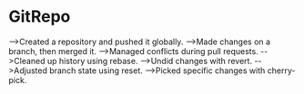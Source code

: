 # GitRepo

-->Created a repository and pushed it globally.
-->Made changes on a branch, then merged it.
-->Managed conflicts during pull requests.
-->Cleaned up history using rebase.
-->Undid changes with revert.
-->Adjusted branch state using reset.
-->Picked specific changes with cherry-pick.
